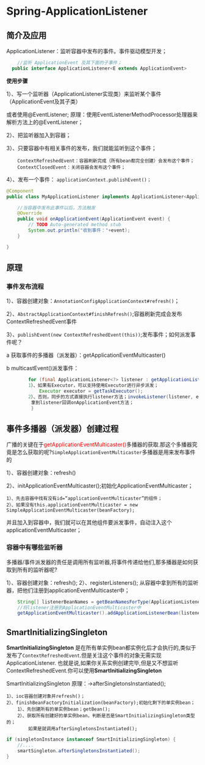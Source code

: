 # Spring-ApplicationListener

## 简介及应用
ApplicationListener：监听容器中发布的事件。事件驱动模型开发；

```java
	//监听 ApplicationEvent 及其下面的子事件；
  public interface ApplicationListener<E extends ApplicationEvent>
```
**使用步骤**

1）、写一个监听器（ApplicationListener实现类）来监听某个事件（ApplicationEvent及其子类）

或者使用@EventListener;
原理：使用EventListenerMethodProcessor处理器来解析方法上的@EventListener；

2）、把监听器加入到容器；

3）、只要容器中有相关事件的发布，我们就能监听到这个事件；

```
	ContextRefreshedEvent：容器刷新完成（所有bean都完全创建）会发布这个事件；
	ContextClosedEvent：关闭容器会发布这个事件；
```
		
4）、发布一个事件：
		`applicationContext.publishEvent()；`

```java
@Component
public class MyApplicationListener implements ApplicationListener<ApplicationEvent> {

	//当容器中发布此事件以后，方法触发
	@Override
	public void onApplicationEvent(ApplicationEvent event) {
		// TODO Auto-generated method stub
		System.out.println("收到事件："+event);
	}

}
```
## 原理

### 事件发布流程

1）、容器创建对象：`AnnotationConfigApplicationContext#refresh()`；

2）、`AbstractApplicationContext#finishRefresh()`;容器刷新完成会发布ContextRefreshedEvent事件

3）、`publishEvent(new ContextRefreshedEvent(this))`;发布事件；如何派发事件呢？
 
  a 获取事件的多播器（派发器）：getApplicationEventMulticaster()
  
  b multicastEvent()派发事件：
  
```java
		for (final ApplicationListener<?> listener : getApplicationListeners(event, type)) {
		1）、如果有Executor，可以支持使用Executor进行异步派发；
			Executor executor = getTaskExecutor();
		2）、否则，同步的方式直接执行listener方法；invokeListener(listener, event);
		 拿到listener回调onApplicationEvent方法；
		 }
```

## 事件多播器（派发器）创建过程

广播的关键在于<span style="color:#f00">getApplicationEventMulticaster()</span>多播器的获取.那这个多播器究竟是怎么获取的呢?`SimpleApplicationEventMulticaster`多播器是用来发布事件的

1）、容器创建对象：refresh()

2）、initApplicationEventMulticaster();初始化ApplicationEventMulticaster；

```
1）、先去容器中找有没有id=“applicationEventMulticaster”的组件；
2）、如果没有this.applicationEventMulticaster = new SimpleApplicationEventMulticaster(beanFactory);
```
并且加入到容器中，我们就可以在其他组件要派发事件，自动注入这个applicationEventMulticaster；


### 容器中有哪些监听器

多播器/事件派发器的责任是调用所有监听器,将事件传递给他们,那多播器是如何获取到所有的监听器呢?

1）、容器创建对象：refresh();
2）、registerListeners();
	从容器中拿到所有的监听器，把他们注册到applicationEventMulticaster中；
	
```java
	String[] listenerBeanNames = getBeanNamesForType(ApplicationListener.class, true, false);
	//将listener注册到ApplicationEventMulticaster中
	getApplicationEventMulticaster().addApplicationListenerBean(listenerBeanName);
```		

## SmartInitializingSingleton
	
**SmartInitializingSingleton** 是在所有单实例bean都实例化后才会执行的,类似于发布了`ContextRefreshedEvent`.但是关注这个事件的对象无需实现ApplicationListener.
也就是说,如果你关系实例创建完毕,但是又不想监听ContextRefreshedEvent.你可以使用**SmartInitializingSingleton**

SmartInitializingSingleton 原理：->afterSingletonsInstantiated();

```
1）、ioc容器创建对象并refresh()；
2）、finishBeanFactoryInitialization(beanFactory);初始化剩下的单实例bean；
	1）、先创建所有的单实例bean；getBean();
	2）、获取所有创建好的单实例bean，判断是否是SmartInitializingSingleton类型的；
		如果是就调用afterSingletonsInstantiated();
```

```java
if (singletonInstance instanceof SmartInitializingSingleton) {
    //....
    smartSingleton.afterSingletonsInstantiated();
}
```
	

